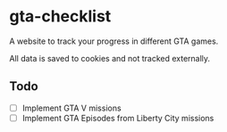 # gta-checklist

A website to track your progress in different GTA games.

All data is saved to cookies and not tracked externally.

## Todo

- [ ] Implement GTA V missions
- [ ] Implement GTA Episodes from Liberty City missions
